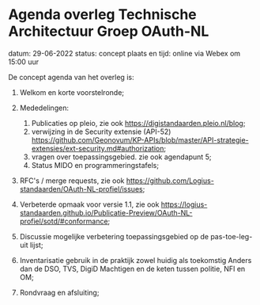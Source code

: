 # Agenda overleg Technische Architectuur Groep OAuth-NL

datum: 29-06-2022
status: concept
plaats en tijd: online via Webex om 15:00 uur



De concept agenda van het overleg is:
1. Welkom en korte voorstelronde;
2. Mededelingen:
   1. Publicaties op pleio, zie ook https://digistandaarden.pleio.nl/blog;
   2. verwijzing in de Security extensie (API-52) https://github.com/Geonovum/KP-APIs/blob/master/API-strategie-extensies/ext-security.md#authorization;
   3. vragen over toepassingsgebied. zie ook agendapunt 5;
   4. Status MIDO en programmeringstafels;

3.	RFC's / merge requests, zie ook  https://github.com/Logius-standaarden/OAuth-NL-profiel/issues;

4.	Verbeterde opmaak voor versie 1.1, zie ook https://logius-standaarden.github.io/Publicatie-Preview/OAuth-NL-profiel/sotd/#conformance;

5.	Discussie mogelijke verbetering toepassingsgebied op de pas-toe-leg-uit lijst;

6.	Inventarisatie gebruik in de praktijk zowel huidig als toekomstig Anders dan de DSO, TVS, DigiD Machtigen en de keten tussen politie, NFI en OM;

7. Rondvraag en afsluiting;



